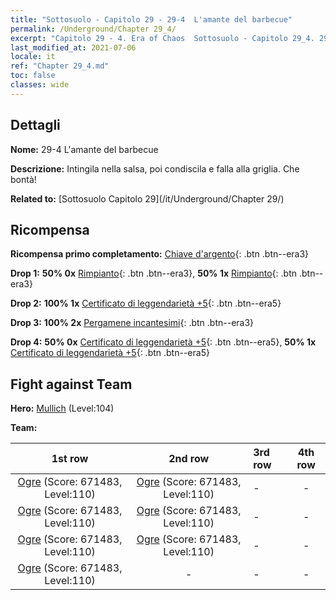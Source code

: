```yaml
---
title: "Sottosuolo - Capitolo 29 - 29-4  L'amante del barbecue"
permalink: /Underground/Chapter 29_4/
excerpt: "Capitolo 29 - 4. Era of Chaos  Sottosuolo - Capitolo 29_4. 29-4  L'amante del barbecue"
last_modified_at: 2021-07-06
locale: it
ref: "Chapter 29_4.md"
toc: false
classes: wide
---
```


## Dettagli

 **Nome:** 29-4  L'amante del barbecue

 **Descrizione:**       Intingila nella salsa, poi condiscila e falla alla griglia. Che bontà!

 **Related to:** [Sottosuolo Capitolo 29](/it/Underground/Chapter 29/)

## Ricompensa

 **Ricompensa primo completamento:** [Chiave d'argento](/ItemsIT/con_693/){: .btn .btn--era3}

 **Drop 1:** **50% 0x** [Rimpianto](/ItemsIT/her_458/){: .btn .btn--era3}, **50% 1x** [Rimpianto](/ItemsIT/her_458/){: .btn .btn--era3}

 **Drop 2:** **100% 1x** [Certificato di leggendarietà +5](/ItemsIT/mat_102/){: .btn .btn--era5}

 **Drop 3:** **100% 2x** [Pergamene incantesimi](/ItemsIT/con_694/){: .btn .btn--era3}

 **Drop 4:** **50% 0x** [Certificato di leggendarietà +5](/ItemsIT/mat_102/){: .btn .btn--era5}, **50% 1x** [Certificato di leggendarietà +5](/ItemsIT/mat_102/){: .btn .btn--era5}


## Fight against Team
 **Hero:** [Mullich](/it/heroes/Mullich/) (Level:104)

 **Team:**


  | 1st row | 2nd row | 3rd row | 4th row |
  |:----:|:----:|:----|:----:|
  | [Ogre](/it/units/Ogre/) (Score: 671483, Level:110)  | [Ogre](/it/units/Ogre/) (Score: 671483, Level:110)  | - | - |
  | [Ogre](/it/units/Ogre/) (Score: 671483, Level:110)  | [Ogre](/it/units/Ogre/) (Score: 671483, Level:110)  | - | - |
  | [Ogre](/it/units/Ogre/) (Score: 671483, Level:110)  | [Ogre](/it/units/Ogre/) (Score: 671483, Level:110)  | - | - |
  | [Ogre](/it/units/Ogre/) (Score: 671483, Level:110)  | - | - | - |


